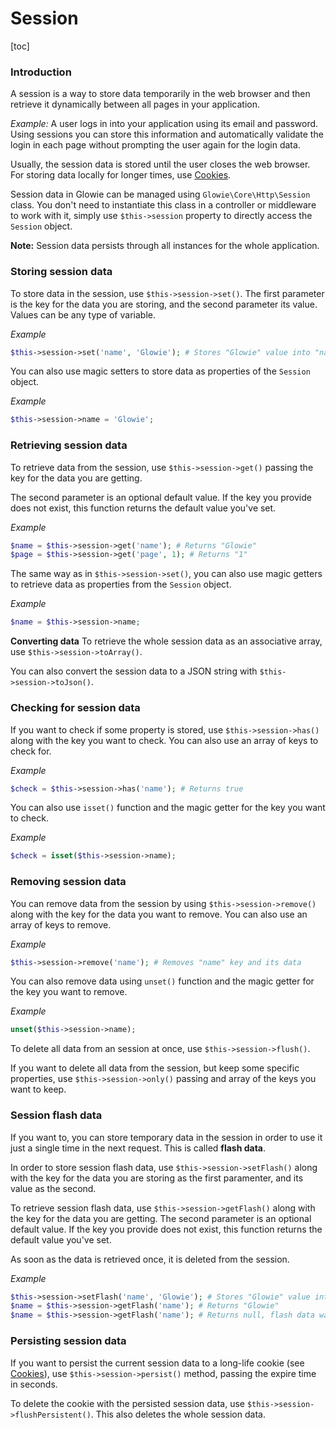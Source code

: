 # Session

[toc]

### Introduction
A session is a way to store data temporarily in the web browser and then retrieve it dynamically between all pages in your application.

_Example:_ A user logs in into your application using its email and password. Using sessions you can store this information and automatically validate the login in each page without prompting the user again for the login data.

Usually, the session data is stored until the user closes the web browser. For storing data locally for longer times, use [Cookies](docs/%%version%%/forms-and-data/cookies).

Session data in Glowie can be managed using `Glowie\Core\Http\Session` class. You don't need to instantiate this class in a controller or middleware to work with it, simply use `$this->session` property to directly access the `Session` object.

**Note:** Session data persists through all instances for the whole application.

### Storing session data
To store data in the session, use `$this->session->set()`. The first parameter is the key for the data you are storing, and the second parameter its value. Values can be any type of variable.

_Example_
```php
$this->session->set('name', 'Glowie'); # Stores "Glowie" value into "name" key
```

You can also use magic setters to store data as properties of the `Session` object.

_Example_
```php
$this->session->name = 'Glowie';
```

### Retrieving session data
To retrieve data from the session, use `$this->session->get()` passing the key for the data you are getting.

The second parameter is an optional default value. If the key you provide does not exist, this function returns the default value you've set.

_Example_
```php
$name = $this->session->get('name'); # Returns "Glowie"
$page = $this->session->get('page', 1); # Returns "1"
```

The same way as in `$this->session->set()`, you can also use magic getters to retrieve data as properties from the `Session` object.

_Example_
```php
$name = $this->session->name;
```

**Converting data**
To retrieve the whole session data as an associative array, use `$this->session->toArray()`.

You can also convert the session data to a JSON string with `$this->session->toJson()`.

### Checking for session data
If you want to check if some property is stored, use `$this->session->has()` along with the key you want to check. You can also use an array of keys to check for.

_Example_
```php
$check = $this->session->has('name'); # Returns true
```

You can also use `isset()` function and the magic getter for the key you want to check.

_Example_
```php
$check = isset($this->session->name);
```

### Removing session data
You can remove data from the session by using `$this->session->remove()` along with the key for the data you want to remove. You can also use an array of keys to remove.

_Example_
```php
$this->session->remove('name'); # Removes "name" key and its data
```

You can also remove data using `unset()` function and the magic getter for the key you want to remove.

_Example_
```php
unset($this->session->name);
```

To delete all data from an session at once, use `$this->session->flush()`.

If you want to delete all data from the session, but keep some specific properties, use `$this->session->only()` passing and array of the keys you want to keep.

### Session flash data
If you want to, you can store temporary data in the session in order to use it just a single time in the next request. This is called **flash data**.

In order to store session flash data, use `$this->session->setFlash()` along with the key for the data you are storing as the first paramenter, and its value as the second.

To retrieve session flash data, use `$this->session->getFlash()` along with the key for the data you are getting. The second parameter is an optional default value. If the key you provide does not exist, this function returns the default value you've set.

As soon as the data is retrieved once, it is deleted from the session.

_Example_
```php
$this->session->setFlash('name', 'Glowie'); # Stores "Glowie" value into "name" key
$name = $this->session->getFlash('name'); # Returns "Glowie"
$name = $this->session->getFlash('name'); # Returns null, flash data was already deleted
```

### Persisting session data
If you want to persist the current session data to a long-life cookie (see [Cookies](docs/%%version%%/forms-and-data/cookies)), use `$this->session->persist()` method, passing the expire time in seconds.

To delete the cookie with the persisted session data, use `$this->session->flushPersistent()`. This also deletes the whole session data.
